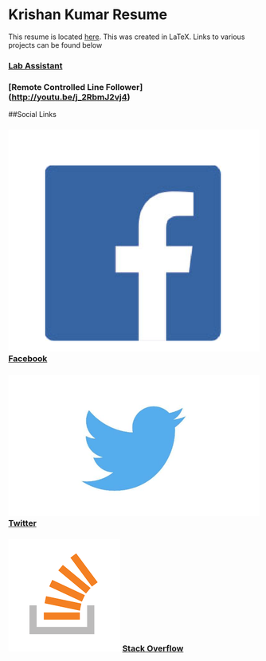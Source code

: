 # Krishan Kumar Resume

This resume is located [here](https://github.com/kanhaji/Krishan_Kumar_Resume).
This was created in LaTeX.
Links to various projects can be found below

### [Lab Assistant](https://www.github.com/kanhaji/LabAssistant)
### [Remote Controlled Line Follower] (http://youtu.be/j_2RbmJ2vj4)

##Social Links

### ![image](facebook.png) [Facebook](https://www.facebook.com/krishan.kk.r4)
### ![image](twitter.jpg) [Twitter](http://twitter.com/krisshh_uchiha)
### ![image](stackoverflow.png) [Stack Overflow](https://stackoverflow.com/users/8543493/kanha-ji)
